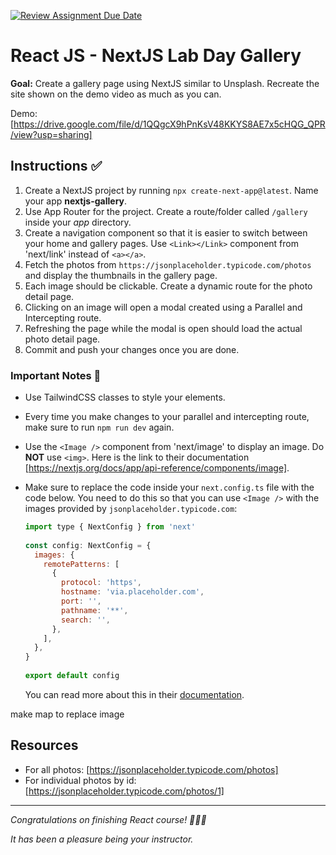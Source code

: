 [![Review Assignment Due Date](https://classroom.github.com/assets/deadline-readme-button-22041afd0340ce965d47ae6ef1cefeee28c7c493a6346c4f15d667ab976d596c.svg)](https://classroom.github.com/a/Foi9Y-xE)
# React JS - NextJS Lab Day Gallery

**Goal:** Create a gallery page using NextJS similar to Unsplash. Recreate the site shown on the demo video as much as you can.

Demo: [https://drive.google.com/file/d/1QQgcX9hPnKsV48KKYS8AE7x5cHQG_QPR/view?usp=sharing]

## Instructions ✅

1. Create a NextJS project by running `npx create-next-app@latest`. Name your app **nextjs-gallery**.
2. Use App Router for the project. Create a route/folder called `/gallery` inside your *app* directory.
3. Create a navigation component so that it is easier to switch between your home and gallery pages. Use `<Link></Link>` component from 'next/link' instead of `<a></a>`.
4. Fetch the photos from `https://jsonplaceholder.typicode.com/photos` and display the thumbnails in the gallery page.
5. Each image should be clickable. Create a dynamic route for the photo detail page.
6. Clicking on an image will open a modal created using a Parallel and Intercepting route.
7. Refreshing the page while the modal is open should load the actual photo detail page.
8. Commit and push your changes once you are done.

### Important Notes 📝

- Use TailwindCSS classes to style your elements.
- Every time you make changes to your parallel and intercepting route, make sure to run `npm run dev` again.
- Use the `<Image />` component from 'next/image' to display an image. Do **NOT** use `<img>`. Here is the link to their documentation [https://nextjs.org/docs/app/api-reference/components/image].
- Make sure to replace the code inside your `next.config.ts` file with the code below. You need to do this so that you can use `<Image />` with the images provided by `jsonplaceholder.typicode.com`:

    ```js
    import type { NextConfig } from 'next'
     
    const config: NextConfig = {
      images: {
        remotePatterns: [
          {
            protocol: 'https',
            hostname: 'via.placeholder.com',
            port: '',
            pathname: '**',
            search: '',
          },
        ],
      },
    }
     
    export default config
    ```

    You can read more about this in their [documentation](https://nextjs.org/docs/app/getting-started/images#remote-images).


make map to replace image 
## Resources

- For all photos: [https://jsonplaceholder.typicode.com/photos]
- For individual photos by id: [https://jsonplaceholder.typicode.com/photos/1]

---

*Congratulations on finishing React course! 🎉🎉🎉*

*It has been a pleasure being your instructor.*
